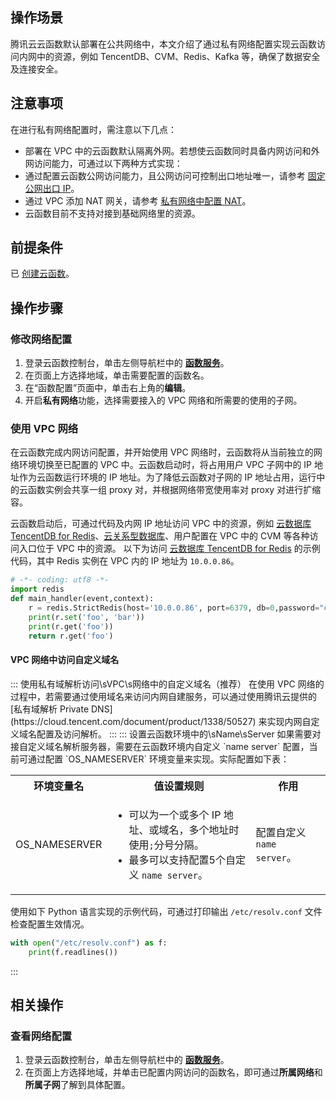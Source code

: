## 操作场景
腾讯云云函数默认部署在公共网络中，本文介绍了通过私有网络配置实现云函数访问内网中的资源，例如 TencentDB、CVM、Redis、Kafka 等，确保了数据安全及连接安全。


## 注意事项
在进行私有网络配置时，需注意以下几点：
- 部署在 VPC 中的云函数默认隔离外网。若想使云函数同时具备内网访问和外网访问能力，可通过以下两种方式实现：
 - 通过配置云函数公网访问能力，且公网访问可控制出口地址唯一，请参考 [固定公网出口 IP](https://cloud.tencent.com/document/product/583/38198)。
 - 通过 VPC 添加 NAT 网关，请参考 [私有网络中配置 NAT](https://cloud.tencent.com/document/product/583/19704)。
- 云函数目前不支持对接到基础网络里的资源。


## 前提条件
已 [创建云函数](https://cloud.tencent.com/document/product/583/37509)。


## 操作步骤
### 修改网络配置
1. 登录云函数控制台，单击左侧导航栏中的 **[函数服务](https://console.cloud.tencent.com/scf/list)**。
2. 在页面上方选择地域，单击需要配置的函数名。
3. 在“函数配置”页面中，单击右上角的**编辑**。
4. 开启**私有网络**功能，选择需要接入的 VPC 网络和所需要的使用的子网。


### 使用 VPC 网络
在云函数完成内网访问配置，并开始使用 VPC 网络时，云函数将从当前独立的网络环境切换至已配置的 VPC 中。云函数启动时，将占用用户 VPC 子网中的 IP 地址作为云函数运行环境的 IP 地址。为了降低云函数对子网的 IP 地址占用，运行中的云函数实例会共享一组 proxy 对，并根据网络带宽使用率对 proxy 对进行扩缩容。

云函数启动后，可通过代码及内网 IP 地址访问 VPC 中的资源，例如 [云数据库 TencentDB for Redis](https://cloud.tencent.com/product/crs?idx=1)、[云关系型数据库](https://cloud.tencent.com/product/cdb-overview)、用户配置在 VPC 中的 CVM 等各种访问入口位于 VPC 中的资源。
以下为访问 [云数据库 TencentDB for Redis](https://cloud.tencent.com/product/crs?idx=1) 的示例代码，其中 Redis 实例在 VPC 内的 IP 地址为 `10.0.0.86`。
```python
# -*- coding: utf8 -*-
import redis
def main_handler(event,context):
    r = redis.StrictRedis(host='10.0.0.86', port=6379, db=0,password="crs-i4kg86dg:abcd1234")
    print(r.set('foo', 'bar'))
    print(r.get('foo'))
    return r.get('foo')
```

#### VPC 网络中访问自定义域名
<dx-tabs>
::: 使用私有域解析访问\sVPC\s网络中的自定义域名（推荐）
在使用 VPC 网络的过程中，若需要通过使用域名来访问内网自建服务，可以通过使用腾讯云提供的 [私有域解析 Private DNS](https://cloud.tencent.com/document/product/1338/50527) 来实现内网自定义域名配置及访问解析。
:::
::: 设置云函数环境中的\sName\sServer
如果需要对接自定义域名解析服务器，需要在云函数环境内自定义 `name server` 配置，当前可通过配置 `OS_NAMESERVER` 环境变量来实现。实际配置如下表：

<table>
	<tr>
	<th>环境变量名</th>
  <th>值设置规则</th>
	<th>作用</th>
	</tr>
	<tr>
	<td>OS_NAMESERVER</td>
	<td>
		<ul style="margin-bottom:0px;"> 
		<li>可以为一个或多个 IP 地址、或域名，多个地址时使用<code>;</code>分号分隔。</li>
			<li>最多可以支持配置5个自定义 <code>name server</code>。 </li>
		<ul>
	</td>
	<td>配置自定义 <code>name server</code>。 </td>
	</tr>
</table>

使用如下 Python 语言实现的示例代码，可通过打印输出 `/etc/resolv.conf` 文件检查配置生效情况。
```python
with open("/etc/resolv.conf") as f:
    print(f.readlines())
```

:::
</dx-tabs>

## 相关操作
### 查看网络配置
1. 登录云函数控制台，单击左侧导航栏中的 **[函数服务](https://console.cloud.tencent.com/scf/list)**。
2. 在页面上方选择地域，并单击已配置内网访问的函数名，即可通过**所属网络**和**所属子网**了解到具体配置。
